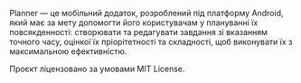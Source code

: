 Planner — це мобільний додаток, розроблений під платформу Android, який має за мету допомогти його користувачам у плануванні їх повсякденності: створювати та редагувати завдання зі вказанням точного часу, оцінкої їх пріорітетності та складності, щоб виконувати їх з максимальною ефективністю.

Проєкт ліцензовано за умовами MIT License.
